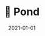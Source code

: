 ---
title: "🌊 Pond"
date: 2021-01-01
summary: "Eine Sammlung von Anregungen, Artikeln und anderen."
---